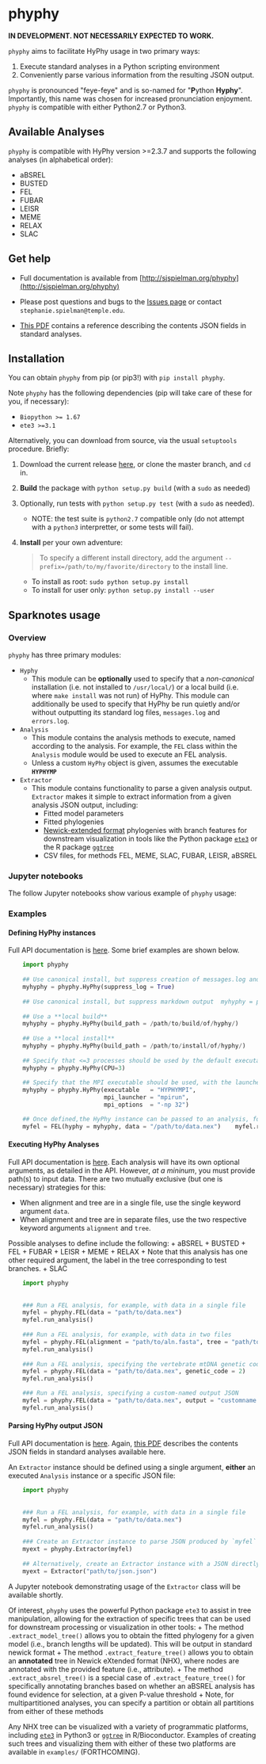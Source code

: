 # phyphy

**IN DEVELOPMENT. NOT NECESSARILY EXPECTED TO WORK.**

`phyphy` aims to facilitate HyPhy usage in two primary ways:
1) Execute standard analyses in a Python scripting environment
2) Conveniently parse various information from the resulting JSON output.

`phyphy` is pronounced "feye-feye" and is so-named for "**P**ython **Hyphy**". Importantly, this name was chosen for increased pronunciation enjoyment. ``phyphy`` is compatible with either Python2.7 or Python3.


## Available Analyses

`phyphy` is compatible with HyPhy version >=2.3.7 and supports the following analyses (in alphabetical order):

+ aBSREL
+ BUSTED
+ FEL
+ FUBAR
+ LEISR
+ MEME
+ RELAX
+ SLAC


## Get help

+ Full documentation is available from [http://sjspielman.org/phyphy](http://sjspielman.org/phyphy)

+ Please post questions and bugs to the [Issues page](https://github.com/sjspielman/phyphy/issues) or contact `stephanie.spielman@temple.edu`.

+ [This PDF](data/json-fields.pdf) contains a reference describing the contents JSON fields in standard analyses.


## Installation

You can obtain `phyphy` from pip (or pip3!) with `pip install phyphy`.

Note `phyphy` has the following dependencies (pip will take care of these for you, if necessary):

+ `Biopython >= 1.67`
+ `ete3 >=3.1`

Alternatively, you can download from source, via the usual `setuptools` procedure. Briefly:

1. Download the current release [here](https://github.com/sjspielman/phyphy/releases), or clone the master branch, and `cd` in. 
2. **Build** the package with `python setup.py build` (with a `sudo` as needed)
3. Optionally, run tests with `python setup.py test`  (with a `sudo` as needed). 
	+ NOTE: the test suite is `python2.7` compatible only (do not attempt with a `python3` interpretter, or some tests will fail). 
4. **Install** per your own adventure:
	> To specify a different install directory, add the argument `--prefix=/path/to/my/favorite/directory` to the install line.

	+ To install as root: `sudo python setup.py install`
	+ To install for user only: `python setup.py install --user`


## Sparknotes usage

### Overview

`phyphy` has three primary modules:

+ `Hyphy`
	+ This module can be **optionally** used to specify that a *non-canonical* installation (i.e. not installed to `/usr/local/`) or a local build  (i.e. where `make install` was not run) of HyPhy. This module can additionally be used to specify that HyPhy be run quietly and/or without outputting its standard log files, `messages.log` and `errors.log`.
+ `Analysis`
	+ This module contains the analysis methods to execute, named according to the analysis. For example, the `FEL` class within the `Analysis` module would be used to execute an FEL analysis.
	+ Unless a custom `HyPhy` object is given, assumes the executable **`HYPHYMP`**
+ `Extractor`
	+ This module contains functionality to parse a given analysis output. `Extractor` makes it simple to extract information from a given analysis JSON output, including:
		+ Fitted model parameters
	   + Fitted phylogenies
	   + [Newick-extended format](https://home.cc.umanitoba.ca/~psgendb/doc/atv/NHX.pdf) phylogenies with branch features for downstream visualization in tools like the Python package [`ete3`](http://etetoolkit.org/) or the R package [`ggtree`](https://bioconductor.org/packages/release/bioc/html/ggtree.html)
	   + CSV files, for methods FEL, MEME, SLAC, FUBAR, LEISR, aBSREL

### Jupyter notebooks

The follow Jupyter notebooks show various example of `phyphy` usage:





### Examples

#### Defining HyPhy instances

Full API documentation is [here](http://sjspielman.org/phyphy/hyphy.html). Some brief examples are shown below.

```python
	import phyphy
	
	## Use canonical install, but suppress creation of messages.log and errors.log
	myhyphy = phyphy.HyPhy(suppress_log = True)
	
	## Use canonical install, but suppress markdown output	myhyphy = phyphy.HyPhy(quiet = True)	
	
	## Use a **local build**
	myhyphy = phyphy.HyPhy(build_path = /path/to/build/of/hyphy/)
		
	## Use a **local install**
	myhyphy = phyphy.HyPhy(build_path = /path/to/install/of/hyphy/)
	
	## Specify that <=3 processes should be used by the default executable
	myhyphy = phyphy.HyPhy(CPU=3)
	
	## Specify that the MPI executable should be used, with the launcher mpirun and the given mpirun arguments (32 processes)
	myhyphy = phyphy.HyPhy(executable   = "HYPHYMPI",
	                       mpi_launcher = "mpirun",
	                       mpi_options  = "-np 32")

	## Once defined,the HyPhy instance can be passed to an analysis, for example this default FEL inference:
	myfel = FEL(hyphy = myhyphy, data = "/path/to/data.nex")	myfel.run_analysis()
```	
		
#### Executing HyPhy Analyses

Full API documentation is [here](http://sjspielman.org/phyphy/analysis.html). Each analysis will have its own optional arguments, as detailed in the API. However, *at a mininum*, you must provide path(s) to input data. There are two mutually exclusive (but one is necessary) strategies for this:

+ When alignment and tree are in a single file, use the single keyword argument `data`. 
+ When alignment and tree are in separate files, use the two respective keyword arguments `alignment` and `tree`.
	
Possible analyses to define include the following:
	+ aBSREL
	+ BUSTED
	+ FEL
	+ FUBAR
	+ LEISR
	+ MEME
	+ RELAX
		+ Note that this analysis has one other required argument, the label in the tree corresponding to test branches.
	+ SLAC


```python
	import phyphy
	
	
	### Run a FEL analysis, for example, with data in a single file
	myfel = phyphy.FEL(data = "path/to/data.nex")
	myfel.run_analysis()
	
	### Run a FEL analysis, for example, with data in two files
	myfel = phyphy.FEL(alignment = "path/to/aln.fasta", tree = "path/to/tree/tree.txt")
	myfel.run_analysis()
	
	### Run a FEL analysis, specifying the vertebrate mtDNA genetic code (NIH code #2)
	myfel = phyphy.FEL(data = "path/to/data.nex", genetic_code = 2)
	myfel.run_analysis()	

	### Run a FEL analysis, specifying a custom-named output JSON
	myfel = phyphy.FEL(data = "path/to/data.nex", output = "customname.json")
	myfel.run_analysis()		
```


#### Parsing HyPhy output JSON

Full API documentation is [here](http://sjspielman.org/phyphy/extractor.html). Again, [this PDF](data/json-fields.pdf) describes the contents JSON fields in standard analyses available here. 

An `Extractor` instance should be defined using a single argument, **either** an executed `Analysis` instance or a specific JSON file:

```python
	import phyphy
	
	
	### Run a FEL analysis, for example, with data in a single file
	myfel = phyphy.FEL(data = "path/to/data.nex")
	myfel.run_analysis()
	
	### Create an Extractor instance to parse JSON produced by `myfel`
	myext = phyphy.Extractor(myfel)
	
	## Alternatively, create an Extractor instance with a JSON directly
	myext = Extractor("path/to/json.json")
```

A Jupyter notebook demonstrating usage of the `Extractor` class will be available shortly. 

Of interest, `phyphy` uses the powerful Python package `ete3` to assist in tree manipulation, allowing for the extraction of specific trees that can be used for downstream processing or visualization in other tools:
	+ The method `.extract_model_tree()` allows you to obtain the fitted phylogeny for a given model (i.e., branch lengths will be updated). This will be output in standard newick format
	+ The method `.extract_feature_tree()` allows you to obtain an **annotated** tree in Newick eXtended format (NHX), where nodes are annotated with the provided feature (i.e., attribute). 
	+ The method `.extract_absrel_tree()` is a special case of `.extract_feature_tree()` for specifically annotating branches based on whether an aBSREL analysis has found evidence for selection, at a given P-value threshold
	+ Note, for multipartitioned analyses, you can specify a partition or obtain all partitions from either of these methods

Any NHX tree can be visualized with a variety of programmatic platforms, including [`ete3`](http://etetoolkit.org/) in Python3 or [`ggtree`](https://bioconductor.org/packages/release/bioc/html/ggtree.html) in R/Bioconductor. Examples of creating such trees and visualizing them with either of these two platforms are available in `examples/` (FORTHCOMING).  

